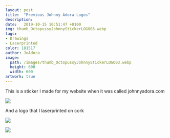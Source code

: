 ```yaml
---
layout: post
title:  "Previous Johnny Adora Logos"
description: 
date:   2019-10-15 10:51:47 +0100
img: thumb_OctopussyJohnnyStickerLOGO03.webp
tags: 
- Drawings
- Laserprinted
color: 181517
author: JoAdora
image:
  path: /images/thumb_OctopussyJohnnyStickerLOGO03.webp
  height: 600
  width: 600
artwork: true
---
```

This is a sticker I made for my website when it was called johnnyadora.com

![]({{site.baseurl}}/images/JohnnyAdoraPainttube.webp)

And a logo that I laserprinted on cork

![]({{site.baseurl}}/images/OctopussyJohnnyStickerLOGO03.webp)

![]({{site.baseurl}}/images/EDJoJoOcto.webp)

